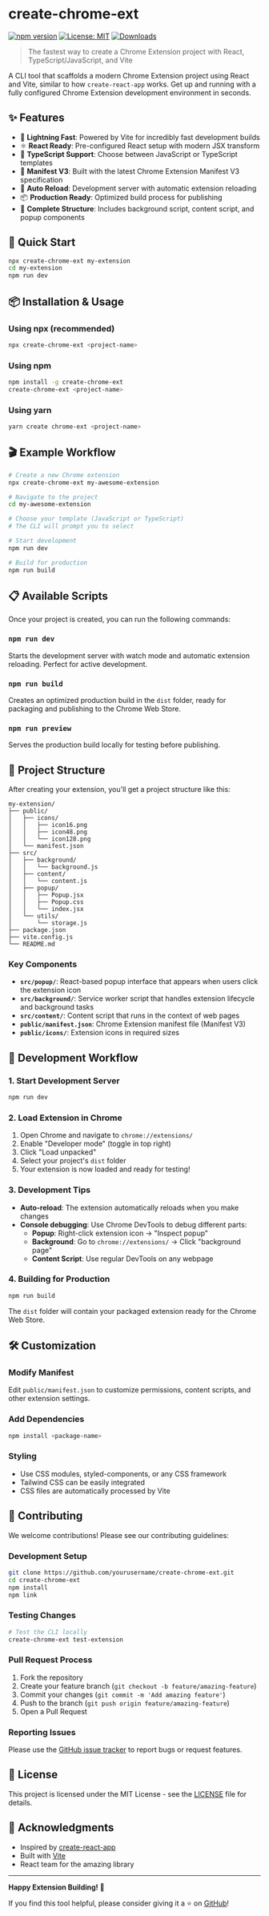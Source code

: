 # create-chrome-ext

[![npm version](https://badge.fury.io/js/create-chrome-ext.svg)](https://www.npmjs.com/package/create-chrome-ext)
[![License: MIT](https://img.shields.io/badge/License-MIT-yellow.svg)](https://opensource.org/licenses/MIT)
[![Downloads](https://img.shields.io/npm/dm/create-chrome-ext.svg)](https://www.npmjs.com/package/create-chrome-ext)

> The fastest way to create a Chrome Extension project with React, TypeScript/JavaScript, and Vite

A CLI tool that scaffolds a modern Chrome Extension project using React and Vite, similar to how `create-react-app` works. Get up and running with a fully configured Chrome Extension development environment in seconds.

## ✨ Features

- 🚀 **Lightning Fast**: Powered by Vite for incredibly fast development builds
- ⚛️ **React Ready**: Pre-configured React setup with modern JSX transform
- 📝 **TypeScript Support**: Choose between JavaScript or TypeScript templates
- 🔧 **Manifest V3**: Built with the latest Chrome Extension Manifest V3 specification
- 🔄 **Auto Reload**: Development server with automatic extension reloading
- 📦 **Production Ready**: Optimized build process for publishing
- 🎯 **Complete Structure**: Includes background script, content script, and popup components

## 🚀 Quick Start

```bash
npx create-chrome-ext my-extension
cd my-extension
npm run dev
```

## 📦 Installation & Usage

### Using npx (recommended)
```bash
npx create-chrome-ext <project-name>
```

### Using npm
```bash
npm install -g create-chrome-ext
create-chrome-ext <project-name>
```

### Using yarn
```bash
yarn create chrome-ext <project-name>
```

## 🎬 Example Workflow

```bash
# Create a new Chrome extension
npx create-chrome-ext my-awesome-extension

# Navigate to the project
cd my-awesome-extension

# Choose your template (JavaScript or TypeScript)
# The CLI will prompt you to select

# Start development
npm run dev

# Build for production
npm run build
```

## 📋 Available Scripts

Once your project is created, you can run the following commands:

### `npm run dev`
Starts the development server with watch mode and automatic extension reloading. Perfect for active development.

### `npm run build`
Creates an optimized production build in the `dist` folder, ready for packaging and publishing to the Chrome Web Store.

### `npm run preview`
Serves the production build locally for testing before publishing.

## 📁 Project Structure

After creating your extension, you'll get a project structure like this:

```
my-extension/
├── public/
│   ├── icons/
│   │   ├── icon16.png
│   │   ├── icon48.png
│   │   └── icon128.png
│   └── manifest.json
├── src/
│   ├── background/
│   │   └── background.js
│   ├── content/
│   │   └── content.js
│   ├── popup/
│   │   ├── Popup.jsx
│   │   ├── Popup.css
│   │   └── index.jsx
│   └── utils/
│       └── storage.js
├── package.json
├── vite.config.js
└── README.md
```

### Key Components

- **`src/popup/`**: React-based popup interface that appears when users click the extension icon
- **`src/background/`**: Service worker script that handles extension lifecycle and background tasks
- **`src/content/`**: Content script that runs in the context of web pages
- **`public/manifest.json`**: Chrome Extension manifest file (Manifest V3)
- **`public/icons/`**: Extension icons in required sizes

## 🔧 Development Workflow

### 1. Start Development Server
```bash
npm run dev
```

### 2. Load Extension in Chrome

1. Open Chrome and navigate to `chrome://extensions/`
2. Enable "Developer mode" (toggle in top right)
3. Click "Load unpacked"
4. Select your project's `dist` folder
5. Your extension is now loaded and ready for testing!

### 3. Development Tips

- **Auto-reload**: The extension automatically reloads when you make changes
- **Console debugging**: Use Chrome DevTools to debug different parts:
  - **Popup**: Right-click extension icon → "Inspect popup"
  - **Background**: Go to `chrome://extensions/` → Click "background page"
  - **Content Script**: Use regular DevTools on any webpage

### 4. Building for Production

```bash
npm run build
```

The `dist` folder will contain your packaged extension ready for the Chrome Web Store.

## 🛠️ Customization

### Modify Manifest
Edit `public/manifest.json` to customize permissions, content scripts, and other extension settings.

### Add Dependencies
```bash
npm install <package-name>
```

### Styling
- Use CSS modules, styled-components, or any CSS framework
- Tailwind CSS can be easily integrated
- CSS files are automatically processed by Vite

## 🤝 Contributing

We welcome contributions! Please see our contributing guidelines:

### Development Setup
```bash
git clone https://github.com/yourusername/create-chrome-ext.git
cd create-chrome-ext
npm install
npm link
```

### Testing Changes
```bash
# Test the CLI locally
create-chrome-ext test-extension
```

### Pull Request Process

1. Fork the repository
2. Create your feature branch (`git checkout -b feature/amazing-feature`)
3. Commit your changes (`git commit -m 'Add amazing feature'`)
4. Push to the branch (`git push origin feature/amazing-feature`)
5. Open a Pull Request

### Reporting Issues

Please use the [GitHub issue tracker](https://github.com/yourusername/create-chrome-ext/issues) to report bugs or request features.

## 📝 License

This project is licensed under the MIT License - see the [LICENSE](LICENSE) file for details.

## 🙏 Acknowledgments

- Inspired by [create-react-app](https://github.com/facebook/create-react-app)
- Built with [Vite](https://vitejs.dev/)
- React team for the amazing library

---

**Happy Extension Building! 🎉**

If you find this tool helpful, please consider giving it a ⭐ on [GitHub](https://github.com/yourusername/create-chrome-ext)!